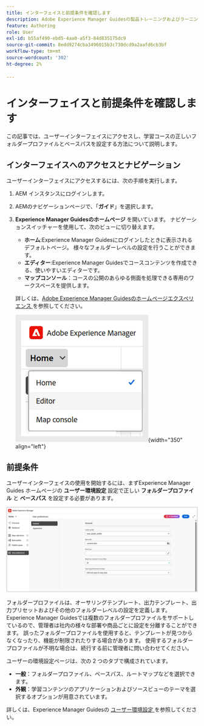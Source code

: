 ```yaml
---
title: インターフェイスと前提条件を確認します
description: Adobe Experience Manager Guidesの製品トレーニングおよびラーニングを利用する際のインターフェイスと前提条件について説明します。
feature: Authoring
role: User
exl-id: b55af490-ebd5-4aa0-a5f3-84d835175dc9
source-git-commit: 8edd9274cba3496015b3c730dcd9a2aafd6cb3bf
workflow-type: tm+mt
source-wordcount: '302'
ht-degree: 2%

---
```


# インターフェイスと前提条件を確認します

この記事では、ユーザーインターフェイスにアクセスし、学習コースの正しいフォルダープロファイルとベースパスを設定する方法について説明します。

## インターフェイスへのアクセスとナビゲーション

ユーザーインターフェイスにアクセスするには、次の手順を実行します。

1. AEM インスタンスにログインします。
2. AEMのナビゲーションページで、「**ガイド**」を選択します。
3. **Experience Manager Guidesのホームページ** を開いています。 ナビゲーションスイッチャーを使用して、次のビューに切り替えます。

   - **ホーム**:Experience Manager Guidesにログインしたときに表示されるデフォルトページ。 様々なフォルダーレベルの設定を行うことができます。
   - **エディター**:Experience Manager Guidesでコースコンテンツを作成できる、使いやすいエディターです。
   - **マップコンソール**：コースの公開のあらゆる側面を処理できる専用のワークスペースを提供します。

   詳しくは、[Adobe Experience Manager Guidesのホームページエクスペリエンス ](../user-guide/intro-home-page.md) を参照してください。

   ![](assets/aem-navigation-switcher.png){width="350" align="left"}

## 前提条件

ユーザーインターフェイスの使用を開始するには、まずExperience Manager Guides ホームページの **ユーザー環境設定** 設定で正しい **フォルダープロファイル** と **ベースパス** を設定する必要があります。

![](assets/setup-folder-profile.png)

フォルダープロファイルは、オーサリングテンプレート、出力テンプレート、出力プリセットおよびその他のフォルダーレベルの設定を定義します。 Experience Manager Guidesでは複数のフォルダープロファイルをサポートしているので、管理者は社内の様々な部署や商品ごとに設定を分離することができます。 誤ったフォルダープロファイルを使用すると、テンプレートが見つからなくなったり、機能が制限されたりする場合があります。 使用するフォルダープロファイルが不明な場合は、続行する前に管理者に問い合わせてください。

ユーザーの環境設定ページは、次の 2 つのタブで構成されています。

- **一般**：フォルダープロファイル、ベースパス、ルートマップなどを選択できます。
- **外観**：学習コンテンツのアプリケーションおよびソースビューのテーマを選択するオプションが用意されています。

詳しくは、Experience Manager Guidesの [ ユーザー環境設定 ](../user-guide/intro-home-page.md#user-preferences) を参照してください。

